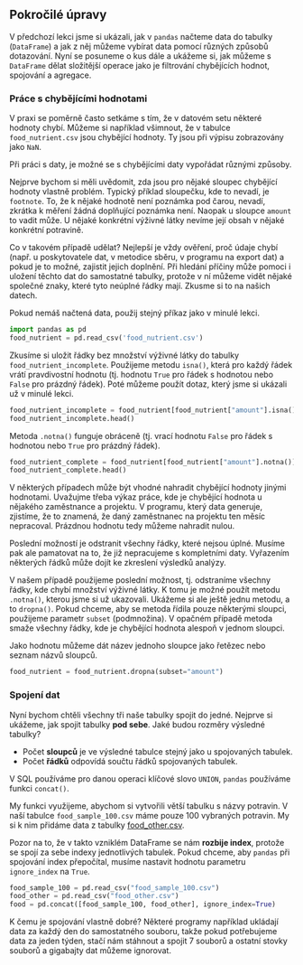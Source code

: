 ## Pokročilé úpravy

V předchozí lekci jsme si ukázali, jak v `pandas` načteme data do tabulky (`DataFrame`) a jak z něj můžeme vybírat data pomocí různých způsobů dotazování. Nyní se posuneme o kus dále a ukážeme si, jak můžeme s `DataFrame` dělat složitější operace jako je filtrování chybějících hodnot, spojování a agregace.

### Práce s chybějícími hodnotami

V praxi se poměrně často setkáme s tím, že v datovém setu některé hodnoty chybí. Můžeme si například všimnout, že v tabulce `food_nutrient.csv` jsou chybějící hodnoty. Ty jsou při výpisu zobrazovány jako `NaN`.

Při práci s daty, je možné se s chybějícími daty vypořádat různými způsoby. 

Nejprve bychom si měli uvědomit, zda jsou pro nějaké sloupec chybějící hodnoty vlastně problém. Typický příklad sloupečku, kde to nevadí, je `footnote`. To, že k nějaké hodnotě není poznámka pod čarou, nevadí, zkrátka k měření žádná doplňující poznámka není. Naopak u sloupce `amount` to vadit může. U nějaké konkrétní výživné látky nevíme její obsah v nějaké konkrétní potravině. 

Co v takovém případě udělat? Nejlepší je vždy ověření, proč údaje chybí (např. u poskytovatele dat, v metodice sběru, v programu na export dat) a pokud je to možné, zajistit jejich doplnění. Při hledání příčiny může pomoci i uložení těchto dat do samostatné tabulky, protože v ní můžeme vidět nějaké společné znaky, které tyto neúplné řádky mají. Zkusme si to na našich datech.

Pokud nemáš načtená data, použij stejný příkaz jako v minulé lekci.

```py
import pandas as pd
food_nutrient = pd.read_csv('food_nutrient.csv')
```

Zkusíme si uložit řádky bez množství výživné látky do tabulky `food_nutrient_incomplete`. Použijeme metodu `isna()`, která pro každý řádek vrátí pravdivostní hodnotu (tj. hodnotu `True` pro řádek s hodnotou nebo `False` pro prázdný řádek). Poté můžeme použít dotaz, který jsme si ukázali už v minulé lekci.

```py
food_nutrient_incomplete = food_nutrient[food_nutrient["amount"].isna()]
food_nutrient_incomplete.head()
```

Metoda `.notna()` funguje obráceně (tj. vrací hodnotu `False` pro řádek s hodnotou nebo `True` pro prázdný řádek).

```py
food_nutrient_complete = food_nutrient[food_nutrient["amount"].notna()]
food_nutrient_complete.head()
```

V některých případech může být vhodné nahradit chybějící hodnoty jinými hodnotami. Uvažujme třeba výkaz práce, kde je chybějící hodnota u nějakého zaměstnance a projektu. V programu, který data generuje, zjistíme, že to znamená, že daný zaměstnanec na projektu ten měsíc nepracoval. Prázdnou hodnotu tedy můžeme nahradit nulou.

Poslední možností je odstranit všechny řádky, které nejsou úplné. Musíme pak ale pamatovat na to, že již nepracujeme s kompletními daty. Vyřazením některých řádků může dojít ke zkreslení výsledků analýzy.

V našem případě použijeme poslední možnost, tj. odstraníme všechny řádky, kde chybí množství výživné látky. K tomu je možné použít metodu `.notna()`, kterou jsme si už ukazovali. Ukážeme si ale ještě jednu metodu, a to `dropna()`. Pokud chceme, aby se metoda řídila pouze některými sloupci, použijeme parametr `subset` (podmnožina). V opačném případě metoda smaže všechny řádky, kde je chybějící hodnota alespoň v jednom sloupci.

Jako hodnotu  můžeme dát název jednoho sloupce jako řetězec nebo seznam názvů sloupců.

```py
food_nutrient = food_nutrient.dropna(subset="amount")
```

### Spojení dat

Nyní bychom chtěli všechny tři naše tabulky spojit do jedné. Nejprve si ukážeme, jak spojit tabulky **pod sebe**. Jaké budou rozměry výsledné tabulky?

- Počet **sloupců** je ve výsledné tabulce stejný jako u spojovaných tabulek.
- Počet **řádků** odpovídá součtu řádků spojovaných tabulek.

V SQL používáme pro danou operaci klíčové slovo `UNION`, `pandas` používáme funkci `concat()`.

My funkci využijeme, abychom si vytvořili větší tabulku s názvy potravin. V naší tabulce `food_sample_100.csv` máme pouze 100 vybraných potravin. My si k nim přidáme data z tabulky [food_other.csv](assets/food_other.csv).

Pozor na to, že v takto vzniklém DataFrame se nám **rozbije index**, protože se spojí za sebe indexy jednotlivých tabulek. Pokud chceme, aby `pandas` při spojování index přepočítal, musíme nastavit hodnotu parametru `ignore_index` na `True`.

```py
food_sample_100 = pd.read_csv("food_sample_100.csv")
food_other = pd.read_csv("food_other.csv")
food = pd.concat([food_sample_100, food_other], ignore_index=True)
```

K čemu je spojování vlastně dobré? Některé programy například ukládají data za každý den do samostatného souboru, takže pokud potřebujeme data za jeden týden, stačí nám stáhnout a spojit 7 souborů a ostatní stovky souborů a gigabajty dat můžeme ignorovat.

